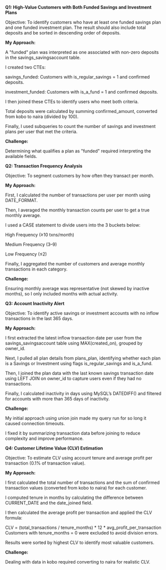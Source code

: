 **Q1: High-Value Customers with Both Funded Savings and Investment Plans**

Objective: To identify customers who have at least one funded savings plan and one funded investment plan. 
The result should also include total deposits and be sorted in descending order of deposits.

**My Approach:**

A "funded" plan was interpreted as one associated with non-zero deposits in the savings_savingsaccount table.

I created two CTEs:

savings_funded: Customers with is_regular_savings = 1 and confirmed deposits.

investment_funded: Customers with is_a_fund = 1 and confirmed deposits.

I then joined these CTEs to identify users who meet both criteria.

Total deposits were calculated by summing confirmed_amount, converted from kobo to naira (divided by 100).

Finally, I used subqueries to count the number of savings and investment plans per user that met the criteria.

**Challenge:**

Determining what qualifies a plan as "funded" required interpreting the available fields.





**Q2: Transaction Frequency Analysis**

Objective: To segment customers by how often they transact per month.

**My Approach:**

First, I calculated the number of transactions per user per month using DATE_FORMAT.

Then, I averaged the monthly transaction counts per user to get a true monthly average.

I used a CASE statement to divide users into the 3 buckets below:

High Frequency (≥10 txns/month)

Medium Frequency (3–9)

Low Frequency (≤2)

Finally, I aggregated the number of customers and average monthly transactions in each category.

**Challenge:**

Ensuring monthly average was representative (not skewed by inactive months), so I only included months with actual activity.





**Q3: Account Inactivity Alert**

Objective: To identify active savings or investment accounts with no inflow transactions in the last 365 days.

**My Approach:**

I first extracted the latest inflow transaction date per user from the savings_savingsaccount table using MAX(created_on), grouped by owner_id.

Next, I pulled all plan details from plans_plan, identifying whether each plan is a Savings or Investment using flags is_regular_savings and is_a_fund.

Then, I joined the plan data with the last known savings transaction date using LEFT JOIN on owner_id to capture users even if they had no transactions.

Finally, I calculated inactivity in days using MySQL’s DATEDIFF() and filtered for accounts with more than 365 days of inactivity.

**Challenge:**

My initial approach using union join made my query run for so long it caused connection timeouts.

I fixed it by summarizing transaction data before joining to reduce complexity and improve performance.





**Q4: Customer Lifetime Value (CLV) Estimation**

Objective: To estimate CLV using account tenure and average profit per transaction (0.1% of transaction value).

**My Approach:**

I first calculated the total number of transactions and the sum of confirmed transaction values (converted from kobo to naira) for each customer.

I computed tenure in months by calculating the difference between CURRENT_DATE and the date_joined field.

I then calculated the average profit per transaction and applied the CLV formula:

CLV = (total_transactions / tenure_months) * 12 * avg_profit_per_transaction
Customers with tenure_months = 0 were excluded to avoid division errors.

Results were sorted by highest CLV to identify most valuable customers.

**Challenge:**

Dealing with data in kobo required converting to naira for realistic CLV.


